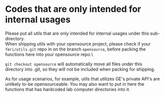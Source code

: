 # Codes that are only intended for internal usages

Please put all utils that are only intended for internal usages under this sub-directory.\
When shipping utils with your opensource project,
please check if your `fmri/utils.git` repo in on the branch `opensource`,
before packing the functions here into your opensource repo.\

`git checkout opensource` will automatically move all files under this directory into .git,
so they will not be included when packing for shipping.

As for usage scenarios, for example, utils that utilizes GE's private API's are unlikely to-be opensourceable.
You may also want to put in here the functions that has hardcoded lab computer directories into it.

